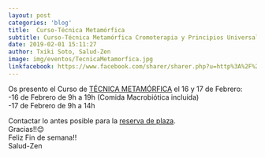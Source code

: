 ```yaml
---
layout: post
categories: 'blog'
title:  Curso-Técnica Metamórfica
subtitle: Curso-Técnica Metamórfica Cromoterapia y Principios Universales Integrados
date: 2019-02-01 15:11:27
author: Txiki Soto, Salud-Zen
image: img/eventos/TecnicaMetamorfica.jpg
linkfacebook: https://www.facebook.com/sharer/sharer.php?u=http%3A%2F%2Fwww.salud-zen.com%2Fblog%2F2019%2F02%2F01%2Fcurso-tecnica-metamorfica.html&amp;src=sdkpreparse
---
```


Os presento el Curso de [TÉCNICA METAMÓRFICA][curso] el 16 y 17 de Febrero:  
  -16 de Febrero de 9h a 19h (Comida Macrobiótica incluida)  
  -17 de Febrero de 9h a 14h  

Contactar lo antes posible para la <a href="mailto:estilodevida@salud-zen.com?Subject=Curso Técnica Metamórfica-Reserva de Plaza&body=%0A%0A Me gustaría reservar una plaza para el curso de Técnica Metamórfica Cromoterapia y Principios Universales Integrados (16,17 Febrero'19). Mis datos Personales son:%0A%0A   -Nombre:%0A%0A   -Apellidos:%0A%0A   -Fecha de nacimiento:%0A%0A   -Teléfono:%0A%0A    -Correo Electrónico:%0A%0A">reserva de plaza</a>.   
Gracias!!😊  
Feliz Fin de semana!!  
Salud-Zen

[curso]:{{site.url}}{{site.baseurl}}/evento/2019/02/16/curso-tecnica-metamorfica.html

